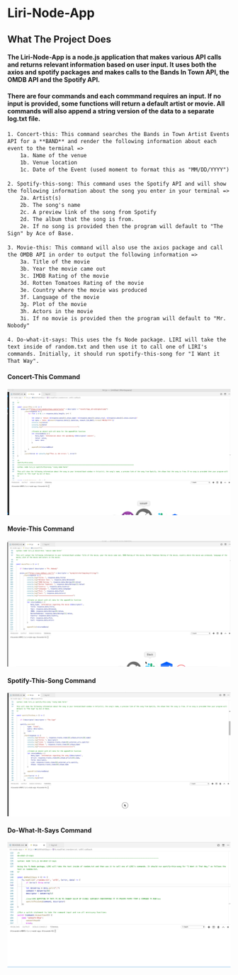 # Liri-Node-App

## What The Project Does

#### The Liri-Node-App is a node.js application that makes various API calls and returns relevant information based on user input. It uses both the axios and spotify packages and makes calls to the Bands In Town API, the OMDB API and the Spotify API.

#### There are four commands and each commmand requires an input. If no input is provided, some functions will return a default artist or movie. All commands will also append a string version of the data to a separate log.txt file.

    1. Concert-this: This command searches the Bands in Town Artist Events API for a **BAND** and render the following information about each event to the terminal =>
        1a. Name of the venue
        1b. Venue location
        1c. Date of the Event (used moment to format this as "MM/DD/YYYY")

    2. Spotify-this-song: This command uses the Spotify API and will show the following information about the song you enter in your terminal =>
        2a. Artist(s)
        2b. The song's name
        2c. A preview link of the song from Spotify
        2d. The album that the song is from. 
        2e. If no song is provided then the program will default to "The Sign" by Ace of Base.

    3. Movie-this: This command will also use the axios package and call the OMDB API in order to output the following information =>
        3a. Title of the movie
        3b. Year the movie came out
        3c. IMDB Rating of the movie
        3d. Rotten Tomatoes Rating of the movie 
        3e. Country where the movie was produced
        3f. Language of the movie
        3g. Plot of the movie
        3h. Actors in the movie
        3i. If no movie is provided then the program will default to "Mr. Nobody" 

    4. Do-what-it-says: This uses the fs Node package. LIRI will take the text inside of random.txt and then use it to call one of LIRI's commands. Initially, it should run spotify-this-song for "I Want it That Way".

 

#### Concert-This Command
![](concert-this.gif)

#### Movie-This Command
![](movie-this.gif)

#### Spotify-This-Song Command
![](spotify-this.gif)

#### Do-What-It-Says Command
![](do-what-it-says.gif)